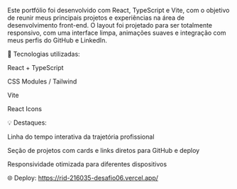 Este portfólio foi desenvolvido com React, TypeScript e Vite, com o objetivo de reunir meus principais projetos e experiências na área de desenvolvimento front-end.
O layout foi projetado para ser totalmente responsivo, com uma interface limpa, animações suaves e integração com meus perfis do GitHub e LinkedIn.

🚀 Tecnologias utilizadas:

React + TypeScript

CSS Modules / Tailwind

Vite

React Icons

💡 Destaques:

Linha do tempo interativa da trajetória profissional

Seção de projetos com cards e links diretos para GitHub e deploy

Responsividade otimizada para diferentes dispositivos

🌐 Deploy: https://rid-216035-desafio06.vercel.app/
